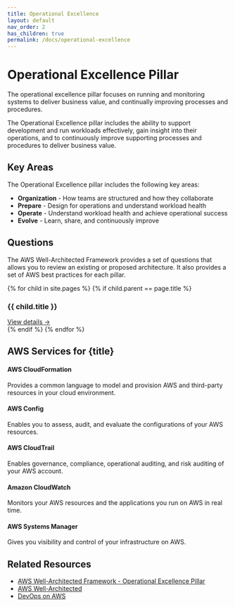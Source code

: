 ```yaml
---
title: Operational Excellence
layout: default
nav_order: 2
has_children: true
permalink: /docs/operational-excellence
---
```


<div class="pillar-header">
  <h1>Operational Excellence Pillar</h1>
  <p>The operational excellence pillar focuses on running and monitoring systems to deliver business value, and continually improving processes and procedures.</p>
</div>

The Operational Excellence pillar includes the ability to support development and run workloads effectively, gain insight into their operations, and to continuously improve supporting processes and procedures to deliver business value.

## Key Areas

The Operational Excellence pillar includes the following key areas:

- **Organization** - How teams are structured and how they collaborate
- **Prepare** - Design for operations and understand workload health
- **Operate** - Understand workload health and achieve operational success
- **Evolve** - Learn, share, and continuously improve

## Questions

The AWS Well-Architected Framework provides a set of questions that allows you to review an existing or proposed architecture. It also provides a set of AWS best practices for each pillar.

<div class="question-cards">
  {% for child in site.pages %}
    {% if child.parent == page.title %}
      <div class="question-card">
        <h3>{{ child.title }}</h3>
        <a href="{{ child.url | absolute_url }}">View details →</a>
      </div>
    {% endif %}
  {% endfor %}
</div>

## AWS Services for {title}

<div class="aws-service">
  <div class="aws-service-content">
    <h4>AWS CloudFormation</h4>
    <p>Provides a common language to model and provision AWS and third-party resources in your cloud environment.</p>
  </div>
</div>

<div class="aws-service">
  <div class="aws-service-content">
    <h4>AWS Config</h4>
    <p>Enables you to assess, audit, and evaluate the configurations of your AWS resources.</p>
  </div>
</div>

<div class="aws-service">
  <div class="aws-service-content">
    <h4>AWS CloudTrail</h4>
    <p>Enables governance, compliance, operational auditing, and risk auditing of your AWS account.</p>
  </div>
</div>

<div class="aws-service">
  <div class="aws-service-content">
    <h4>Amazon CloudWatch</h4>
    <p>Monitors your AWS resources and the applications you run on AWS in real time.</p>
  </div>
</div>

<div class="aws-service">
  <div class="aws-service-content">
    <h4>AWS Systems Manager</h4>
    <p>Gives you visibility and control of your infrastructure on AWS.</p>
  </div>
</div>

<div class="related-resources">
  <h2>Related Resources</h2>
  <ul>
    <li><a href="https://docs.aws.amazon.com/wellarchitected/latest/operational-excellence-pillar/welcome.html">AWS Well-Architected Framework - Operational Excellence Pillar</a></li>
    <li><a href="https://aws.amazon.com/architecture/well-architected/">AWS Well-Architected</a></li>
    <li><a href="https://aws.amazon.com/devops/">DevOps on AWS</a></li>
  </ul>
</div>